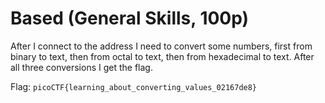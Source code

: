 # Based (General Skills, 100p)
After I connect to the address I need to convert some numbers, first from binary to text, then from octal to text, then from hexadecimal to text. After all 
three conversions I get the flag.

Flag: `picoCTF{learning_about_converting_values_02167de8}`
